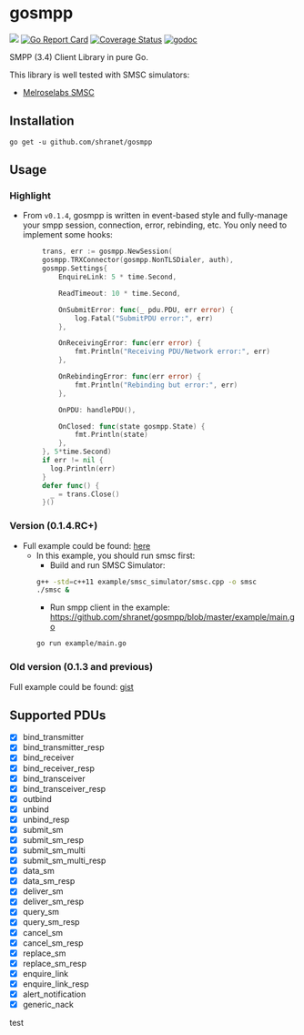 # gosmpp

[![](https://github.com/shranet/gosmpp/workflows/Build/badge.svg)]()
[![Go Report Card](https://goreportcard.com/badge/github.com/shranet/gosmpp)](https://goreportcard.com/report/github.com/shranet/gosmpp)
[![Coverage Status](https://coveralls.io/repos/github/linxGnu/gosmpp/badge.svg?branch=master)](https://coveralls.io/github/linxGnu/gosmpp?branch=master)
[![godoc](https://img.shields.io/badge/docs-GoDoc-green.svg)](https://godoc.org/github.com/shranet/gosmpp)

SMPP (3.4) Client Library in pure Go.

This library is well tested with SMSC simulators:
- [Melroselabs SMSC](https://melroselabs.com/services/smsc-simulator/#smsc-simulator-try)

## Installation
```
go get -u github.com/shranet/gosmpp
```

## Usage

### Highlight

- From `v0.1.4`, gosmpp is written in event-based style and fully-manage your smpp session, connection, error, rebinding, etc. You only need to implement some hooks:

```go
		trans, err := gosmpp.NewSession(
		gosmpp.TRXConnector(gosmpp.NonTLSDialer, auth),
		gosmpp.Settings{
			EnquireLink: 5 * time.Second,

			ReadTimeout: 10 * time.Second,

			OnSubmitError: func(_ pdu.PDU, err error) {
				log.Fatal("SubmitPDU error:", err)
			},

			OnReceivingError: func(err error) {
				fmt.Println("Receiving PDU/Network error:", err)
			},

			OnRebindingError: func(err error) {
				fmt.Println("Rebinding but error:", err)
			},

			OnPDU: handlePDU(),

			OnClosed: func(state gosmpp.State) {
				fmt.Println(state)
			},
		}, 5*time.Second)
		if err != nil {
		  log.Println(err)
		}
		defer func() {
		  _ = trans.Close()
		}()
```

### Version (0.1.4.RC+)

- Full example could be found: [here](https://github.com/shranet/gosmpp/blob/master/example)
  - In this example, you should run smsc first:
    - Build and run SMSC Simulator:
	```bash
	g++ -std=c++11 example/smsc_simulator/smsc.cpp -o smsc
	./smsc &
	```
    - Run smpp client in the example: https://github.com/shranet/gosmpp/blob/master/example/main.go
    ```bash
	go run example/main.go
	```

### Old version (0.1.3 and previous)
Full example could be found: [gist](https://gist.github.com/linxGnu/b488997a0e62b3f6a7060ba2af6391ea)

## Supported PDUs

- [x] bind_transmitter
- [x] bind_transmitter_resp
- [x] bind_receiver
- [x] bind_receiver_resp
- [x] bind_transceiver
- [x] bind_transceiver_resp
- [x] outbind
- [x] unbind
- [x] unbind_resp
- [x] submit_sm
- [x] submit_sm_resp
- [x] submit_sm_multi
- [x] submit_sm_multi_resp
- [x] data_sm
- [x] data_sm_resp
- [x] deliver_sm
- [x] deliver_sm_resp
- [x] query_sm
- [x] query_sm_resp
- [x] cancel_sm
- [x] cancel_sm_resp
- [x] replace_sm
- [x] replace_sm_resp
- [x] enquire_link
- [x] enquire_link_resp
- [x] alert_notification
- [x] generic_nack

test
